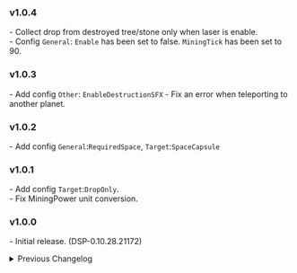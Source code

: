 ### v1.0.4
\- Collect drop from destroyed tree/stone only when laser is enable.  
\- Config `General`: `Enable` has been set to false. `MiningTick` has been set to 90.  

### v1.0.3
\- Add config `Other`: `EnableDestructionSFX`
\- Fix an error when teleporting to another planet.  

### v1.0.2
\- Add config `General`:`RequiredSpace`, `Target`:`SpaceCapsule`  

### v1.0.1
\- Add config `Target`:`DropOnly`.  
\- Fix MiningPower unit conversion.  

### v1.0.0
\- Initial release. (DSP-0.10.28.21172)  

<details>
<summary>Previous Changelog</summary>
</details>
